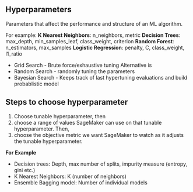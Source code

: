 ## Hyperparameters 
Parameters that affect the performance and structure of an ML algorithm.

For example:
__K Nearest Neighbors__: n_neighbors, metric
__Decision Trees__: max_depth, min_samples_leaf, class_weight, criterion
__Random Forest__: n_estimators, max_samples
__Logistic Regression__: penalty, C, class_weight, l1_ratio

* Grid Search - Brute force/exhaustive tuning
Alternative is
* Random Search - randomly tuning the parameters
* Bayesian Search - Keeps track of last hypertuning evaluations and build probablistic model

## Steps to choose hyperparameter
1. Choose tunable hyperparameter, then 
2. choose a range of values SageMaker can use on that tunable hyperparameter. Then,
3. choose the objective metric we want SageMaker to watch as it adjusts the tunable hyperparameter.

**For Example**
* Decision trees: Depth, max number of splits, impurity measure (entropy, gini etc.)
* K Nearest Neighbors: K (number of neighbors)
* Ensemble Bagging model: Number of individual models



